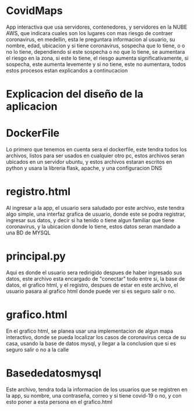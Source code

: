 # CovidMaps
App interactiva que usa servidores, contenedores, y servidores en la NUBE AWS, que indicara cuales son los lugares con mas riesgo de contraer coronavirus, en medellin, esta le preguntara informacion al usuario, su nombre, edad, ubicacion y si tiene coronavirus, sospecha que lo tiene, o o no lo tiene, dependiendo si este sospecha o no que lo tiene, se aumentara el riesgo en la zona, si este lo tiene, el riesgo aumenta significativamente, si sospecha, este aumenta levemente y si no tiene, este no aumentara, todos estos procesos estan explicandos a continucacion


# Explicacion del diseño de la aplicacion


# DockerFile
Lo primero que tenemos en cuenta sera el dockerfile, este tendra todos los archivos, listos para ser usados en cualquier otro pc, estos archivos seran ubicados en un servidor ubuntu, y estos  archivos estaran escritos en python y usara la libreria flask, apache, y una configuracion DNS

# registro.html
Al ingresar a la app, el usuario sera saludado por este archivo, este tendra algo simple, una interfaz grafica de usuario, donde este se podra registrar, ingresar sus datos, y decir si ha tenido o tiene algun familiar que tiene coronavirus, y la ubicacion donde lo tiene, estos datos seran mandado a una BD de MYSQL

# principal.py
Aqui es donde el usuario sera redirigido despues de haber ingresado sus datos, este archivo esta encargado de "conectar" todo entre si, la base de datos, el grafico html, y el registro, despues de estar en este archivo, el usuario pasara al grafico html donde puede ver si es seguro salir o no.

# grafico.html
En el grafico html, se planea usar una implementacion de algun mapa interactivo, donde se pueda localizar los casos de coronavirus cerca de su casa, usando la base de datos mysql, y llegar a la conclusion que si es seguro salir o no a la calle

# Basededatosmysql
Este archivo, tendra toda la informacion de los usuarios que se registren en la app, su nombre, una contraseña, correo y si tiene covid-19 o no, y con esto poner a esta persona en el grafico.html

